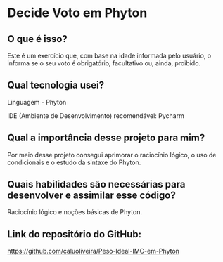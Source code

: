 # Decide Voto em Phyton

## O que é isso?
Este é um exercício que, com base na idade informada pelo usuário, o informa se o seu voto é obrigatório, facultativo ou, ainda, proibido.

## Qual tecnologia usei?
Linguagem - Phyton

IDE (Ambiente de Desenvolvimento) recomendável: Pycharm

## Qual a importância desse projeto para mim?
Por meio desse projeto consegui aprimorar o raciocínio lógico, o uso de condicionais e o estudo da sintaxe do Phyton.

## Quais habilidades são necessárias para desenvolver e assimilar esse código?
Raciocínio lógico e noções básicas de Phyton.

## Link do repositório do GitHub:
https://github.com/caluoliveira/Peso-Ideal-IMC-em-Phyton
